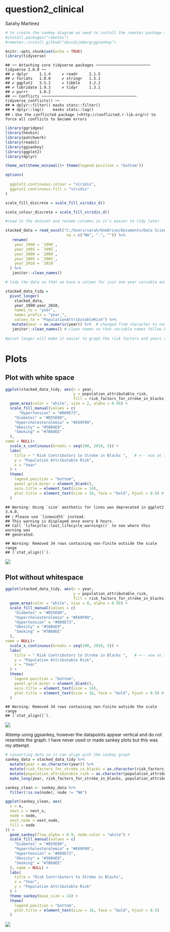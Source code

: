question2_clinical
================
Sarahy Martinez

``` r
# to create the sankey diagram we need to install the remotes package and githbut package 
#install.packages("remotes")
#remotes::install_github("davidsjoberg/ggsankey")
```

``` r
knitr::opts_chunk$set(echo = TRUE)
library(tidyverse)
```

    ## ── Attaching core tidyverse packages ──────────────────────── tidyverse 2.0.0 ──
    ## ✔ dplyr     1.1.4     ✔ readr     2.1.5
    ## ✔ forcats   1.0.0     ✔ stringr   1.5.1
    ## ✔ ggplot2   3.5.1     ✔ tibble    3.2.1
    ## ✔ lubridate 1.9.3     ✔ tidyr     1.3.1
    ## ✔ purrr     1.0.2     
    ## ── Conflicts ────────────────────────────────────────── tidyverse_conflicts() ──
    ## ✖ dplyr::filter() masks stats::filter()
    ## ✖ dplyr::lag()    masks stats::lag()
    ## ℹ Use the conflicted package (<http://conflicted.r-lib.org/>) to force all conflicts to become errors

``` r
library(ggridges)
library(hexbin)
library(patchwork)
library(readxl)
library(ggsankey)
library(ggplot2)
library(dplyr) 

theme_set(theme_minimal()+ theme(legend.position = "bottom"))

options(
  
  ggplot2.continuous.colour = "viridis",
  ggplot2.continuous.fill = "viridis"
)

scale_fill_discrete = scale_fill_viridis_d()    

scale_colour_discrete = scale_fill_viridis_d() 
```

``` r
#read in the dataset and rename columns so it's easier to tidy later

stacked_data = read_excel("C:/Users/sarah/OneDrive/Documents/Data Science/clinical/Stacked_column_stroke_blacks_noAF.xlsx",
                           na = c("NA", ".", "")) %>% 
   rename(
    year_1990 = `1990`,
    year_1995 = `1995`,
    year_2000 = `2000`,
    year_2005 = `2005`,
    year_2010 = `2010`
  ) %>%
   janitor::clean_names()
```

``` r
# tidy the data so that we have a column for just one year variable and not multiple 

stacked_data_tidy = 
  pivot_longer(
    stacked_data, 
    year_1990:year_2010,
    names_to = "year",    
    names_prefix = "year_", 
    values_to = "PopulationAttributableRisk") %>% 
   mutate(year = as.numeric(year)) %>%  # changed from character to numeric so year can be treated as value
   janitor::clean_names() # clean names so that variable names follow better naming conventions
                                
#pivot longer will make it easier to graph the risk factors and years separately 
```

# Plots

## Plot with white space

``` r
ggplot(stacked_data_tidy, aes(x = year, 
                              y = population_attributable_risk, 
                              fill = risk_factors_for_stroke_in_blacks)) +
  geom_area(color = "white", size = 2, alpha = 0.95) +
  scale_fill_manual(values = c(
      "Hypertension" = "#009E73",
    "Diabetes" = "#D55E00",
    "Hypercholesterolemia" = "#E69F00",
    "Obesity" = "#56B4E9",
    "Smoking" = "#7B68EE"
  ),
name = NULL)+
  scale_x_continuous(breaks = seq(190, 2010, 5)) +
  labs(
    title = " Risk Contributors to Stroke in Blacks ",   # <-- now at top
    y = "Population Attributable Risk",                                
    x = "Year"
  ) +
  theme(
    legend.position = "bottom",
    panel.grid.minor = element_blank(),
    axis.title = element_text(size = 14),
    plot.title = element_text(size = 16, face = "bold", hjust = 0.5) # centered title
  )
```

    ## Warning: Using `size` aesthetic for lines was deprecated in ggplot2 3.4.0.
    ## ℹ Please use `linewidth` instead.
    ## This warning is displayed once every 8 hours.
    ## Call `lifecycle::last_lifecycle_warnings()` to see where this warning was
    ## generated.

    ## Warning: Removed 34 rows containing non-finite outside the scale range
    ## (`stat_align()`).

![](question2_files/figure-gfm/unnamed-chunk-5-1.png)<!-- -->

## Plot without whitespace

``` r
ggplot(stacked_data_tidy, aes(x = year, 
                              y = population_attributable_risk, 
                              fill = risk_factors_for_stroke_in_blacks)) +
  geom_area(color = "white", size = 0, alpha = 0.95) +
  scale_fill_manual(values = c(
    "Diabetes" = "#D55E00",
    "Hypercholesterolemia" = "#E69F00",
    "Hypertension" = "#009E73",
    "Obesity" = "#56B4E9",
    "Smoking" = "#7B68EE"
  ),
name = NULL)+
  scale_x_continuous(breaks = seq(190, 2010, 5)) +
  labs(
    title = " Risk Contributors to Stroke in Blacks ",   # <-- now at top
    y = "Population Attributable Risk",                                
    x = "Year"
  ) +
  theme(
    legend.position = "bottom",
    panel.grid.minor = element_blank(),
    axis.title = element_text(size = 14),
    plot.title = element_text(size = 16, face = "bold", hjust = 0.5) # centered title
  )
```

    ## Warning: Removed 34 rows containing non-finite outside the scale range
    ## (`stat_align()`).

![](question2_files/figure-gfm/unnamed-chunk-6-1.png)<!-- -->

Attemp using ggsankey, however the datapoints appear vertical and do not
resemble the graph. I have never used or made sankey plots but this was
my attempt.

``` r
# converting data so it can align with the sankey graph
sankey_data = stacked_data_tidy %>%
  mutate(year = as.character(year)) %>%
  mutate(risk_factors_for_stroke_in_blacks = as.character(risk_factors_for_stroke_in_blacks)) %>%  #swtich to ask character bc the sankey wont take numerical values
  mutate(population_attributable_risk = as.character(population_attributable_risk)) %>% 
  make_long(year, risk_factors_for_stroke_in_blacks, population_attributable_risk)

sankey_clean <- sankey_data %>%
  filter(!is.na(node), node != "NA")

ggplot(sankey_clean, aes(
  x = x,
  next_x = next_x,
  node = node,
  next_node = next_node,
  fill = node
)) +
  geom_sankey(flow.alpha = 0.9, node.color = "white") +
  scale_fill_manual(values = c(
    "Diabetes" = "#D55E00",
    "Hypercholesterolemia" = "#E69F00",
    "Hypertension" = "#009E73",
    "Obesity" = "#56B4E9",
    "Smoking" = "#7B68EE"
  ), name = NULL) +
  labs(
    title = "Risk Contributors to Stroke in Blacks",
    x = "Year",
    y = "Population Attributable Risk"
  ) +
  theme_sankey(base_size = 14) +
  theme(
    legend.position = "bottom",
    plot.title = element_text(size = 16, face = "bold", hjust = 0.5)
  )
```

![](question2_files/figure-gfm/unnamed-chunk-7-1.png)<!-- -->
